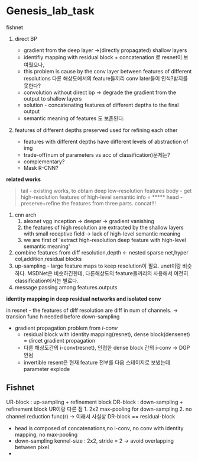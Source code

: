 # Genesis_lab_task

fishnet

1. direct BP
   * gradient from the deep layer ->(directly propagated) shallow layers
   * identifiy mapping with residual block + concatenation 로 resnet이 보여줬으나,
   * this problem is cause by the conv layer between features of different resolutions 다른 해상도에서의 feature들끼리 conv later들이 인식?받지를 못한다?
   * convolution without direct bp -> degrade the gradient from the output to shallow layers
   * solution - concatenating features of different depths to the final output
   * semantic meaning of features 도 보존된다.

2. features of different depths preserved used for refining each other
    * features with different depths have different levels of abstraction of img
    * trade-off(num of parameters vs acc of classification)문제는?
    * complementary?
    * Mask R-CNN?

**related works**

>tail - existing works, to obtain deep low-resolution features
>body - get high-resolution features of high-level semantic info = *****
>head - preserve+refine the features from three parts. concat!!!

1. cnn arch
   1. alexnet vgg inception -> deeper -> gradient vanishing
   2. the features of high resolution are extracted by the shallow layers with small receptive field -> lack of high-level semantic meaning
   3. we are first of 'extract high-resolution deep feature with high-level semantic meaning'
2. combine features from diff resolution,depth <- nested sparse net,hyper col,addition,residual blocks
3. up-sampling - large feature maps to keep resolution이 필요.
   unet이랑 비슷하다.
   MSDNet은 비슷하긴한데, 다른해상도의 feature들끼리의 사용해서 여전히 classification에서는 별로다.
4. message passing among features.outputs

**identity mapping in deep residual networks and isolated conv**

in resnet - the features of diff resolution are diff in num of channels. -> transion func h needed before down-sampling
* gradient propagation problem from *i-conv*
    * residual block with identity mapping(resnet), dense block(densenet) = dircet gradient propagation
    * 다른 해상도간의 i-conv(resnet), 인접한 dense block 간의 i-conv -> DGP안됨
    * invertible resent은 현재 feature 전부를 다음 스테이지로 보냈는데 parameter explode

## Fishnet

UR-block : up-sampling  + refinement block
DR-block : down-sampling + refinement block
    UR이랑 다른 점
    1. 2x2 max-pooling for down-sampling
    2. no channel reduction func(r) -> 이래서 사실상 DR-block == residual-block

* head is composed of concatenations,no i-conv, no conv with identity mapping, no max-pooling
* down-sampling kennel-size : 2x2, stride = 2 -> avoid overlapping between pixel
* 